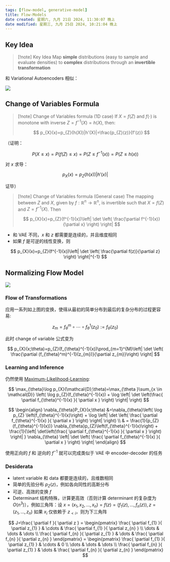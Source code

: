 ```yaml
---
tags: [flow-model, generative-model]
title: Flow-Models
date created: 星期六, 九月 21日 2024, 11:30:07 晚上
date modified: 星期三, 九月 25日 2024, 10:21:04 晚上
---
```


## Key Idea

> [!note] Key Idea
> Map **simple** distributions (easy to sample and evaluate densities) to **complex** distributions through an **invertible transformation**

和 Variational Autoencoders 相似：

![](https://cdn.jsdelivr.net/gh/KinnariyaMamaTanha/Images@images/Screenshot%20from%202024-09-22%2008-47-38.png)

## Change of Variables Formula

> [!note] Change of Variables formula
> (1D case) If $X=f(Z)$ and $f(\cdot)$ is monotone with inverse $Z=f^{-1}(X)=h(X)$, then:
> 
> $$
> p_{X}(x)=p_{Z}(h(X))|h'(X)|=\frac{p_{Z}(z)}{f'(z)}
> $$

（证明：

$$
P(X \le x)=P(f(Z) \leq x) = P(Z \leq f^{-1}(x))=P(Z \leq h(x))
$$

对 $x$ 求导：

$$
p_{X}(x)=p_{Z}(h(x))|h'(x)|
$$

证毕）

> [!note] Change of Variables formula
> (General case) The mapping between $Z$ and $X$, given by $f:\mathbb{R}^n \to \mathbb{R}^n$, is invertible such that $X=f(Z)$ and $Z=f^{-1}(X)$. Then
> 
> $$
> p_{X}(x)=p_{Z}(f^{-1}(x))\left| \det \left( \frac{\partial f^{-1}(x)}{\partial x} \right) \right|
> $$

- 和 VAE 不同，$x$ 和 $z$ 都需要是连续的，并且维度相同
- 如果 $f$ 是可逆的线性变换，则

$$
p_{X}(x)=p_{Z}(f^{-1}(x))\left| \det \left( \frac{\partial f(z)}{\partial z} \right) \right|^{-1}
$$

## Normalizing Flow Model

![](https://cdn.jsdelivr.net/gh/KinnariyaMamaTanha/Images@main/Screenshot%20from%202024-09-22%2009-12-11.png)

### Flow of Transformations

应用一系列如上图的变换，使得从最初的简单分布到最后的复杂分布的过程更容易:

$$
z_{m}=f_{\theta}^m \circ \cdots \circ f_{\theta}^1(z_{0}) := f_{\theta}(z_{0})
$$

此时 change of variable 公式变为

$$
p_{X}(x;\theta)=p_{Z}(f_{\theta}^{-1}(x))\prod_{m=1}^{M}\left| \det \left( \frac{\partial (f_{\theta}^m)^{-1}(z_{m})}{\partial z_{m}}\right) \right|
$$

### Learning and Inference

仍然使用 [Maximum-Likelihood-Learning](Maximum-Likelihood-Learning.md):

$$
\max_{\theta}\log p_{X}(\mathcal{D};\theta)=\max_{\theta }\sum_{x \in \mathcal{D}} \left( \log p_{Z}(f_{\theta}^{-1}(x)) + \log \left| \det \left(\frac{ \partial f_{\theta}^{-1}(x) }{ \partial x } \right) \right| \right)
$$

$$
\begin{align}
\nabla_{\theta}P_{X}(x;\theta) &=\nabla_{\theta}\left( \log p_{Z} \left(f_{\theta}^{-1}(x)\right) + \log \left| \det \left( \frac{ \partial f_{\theta}^{-1}(x) }{ \partial x }  \right)  \right|  \right) \\
 & = \frac{1}{p_{Z}(f_{\theta}^{-1}(x))} \nabla_{\theta}p_{Z}\left(f_{\theta}^{-1}(x)\right) + \frac{1}{\left| \det\left(\frac{ \partial f_{\theta}^{-1}(x) }{ \partial x } \right) \right| } \nabla_{\theta} \left| \det \left( \frac{ \partial f_{\theta}^{-1}(x) }{ \partial x }  \right)  \right| 
\end{align}
$$

使用正向的 $f$ 和 逆向的 $f^{-1}$ 就可以完成类似于 VAE 中 encoder-decoder 的任务

### Desiderata

- latent variable 和 data 都要是连续的，且维数相同
- 简单的先验分布 $p_{Z}(z)$，例如各向同性的高斯分布
- 可逆、高效的变换 $f$
- Determinant 结构特殊，计算更高效（否则计算 determinant 的复杂度为 $O(n^3)$），例如三角阵：设 $x=(x_{1}, x_{2}, \dots,x_{n})=f(z)=(f_{1}(z),\dots,f_{n}(z)), z=(z_{1},\dots,z_{n})$ 如果 $x_{i}$ 仅依赖于 $z_{<i}$，则为下三角阵

$$
J=\frac{ \partial f }{ \partial z } = \begin{pmatrix}
\frac{ \partial f_{1} }{ \partial z_{1} } & \cdots & \frac{ \partial f_{1} }{ \partial z_{n} }  \\
\dots  & \dots & \dots \\
\frac{ \partial f_{n} }{ \partial z_{1} } & \dots & \frac{ \partial f_{n} }{ \partial z_{n} }  
\end{pmatrix} = \begin{pmatrix}
\frac{ \partial f_{1} }{ \partial z_{1} } & \cdots & 0  \\
\dots  & \dots & \dots \\
\frac{ \partial f_{n} }{ \partial z_{1} } & \dots & \frac{ \partial f_{n} }{ \partial z_{n} }  
\end{pmatrix}
$$
